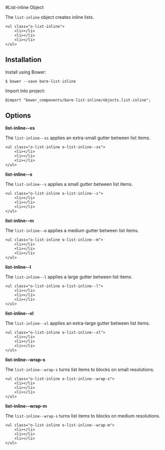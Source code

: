 #List-inline Object

The `list-inline` object creates inline lists.

	<ul class="o-list-inline">
		<li></li>
		<li></li>
		<li></li>
	</ul>

## Installation

Install using Bower:

	$ bower --save bare-list-inline

Import into project:

	@import "bower_components/bare-list-inline/objects.list-inline";

## Options

**list-inline--xs**

The `list-inline--xs` applies an extra-small gutter between list items.

	<ul class="o-list-inline o-list-inline--xs">
		<li></li>
		<li></li>
		<li></li>
	</ul>
	
**list-inline--s**

The `list-inline--s` applies a small gutter between list items.

	<ul class="o-list-inline o-list-inline--s">
		<li></li>
		<li></li>
		<li></li>
	</ul>
	
**list-inline--m**

The `list-inline--m` applies a medium gutter between list items.

	<ul class="o-list-inline o-list-inline--m">
		<li></li>
		<li></li>
		<li></li>
	</ul>	
	
**list-inline--l**

The `list-inline--l` applies a large gutter between list items.

	<ul class="o-list-inline o-list-inline--l">
		<li></li>
		<li></li>
		<li></li>
	</ul>	
	
**list-inline--xl**

The `list-inline--xl` applies an extra-large gutter between list items.

	<ul class="o-list-inline o-list-inline--xl">
		<li></li>
		<li></li>
		<li></li>
	</ul>	

**list-inline--wrap-s**

The `list-inline--wrap-s` turns list items to blocks on small resolutions.

	<ul class="o-list-inline o-list-inline--wrap-s">
		<li></li>
		<li></li>
		<li></li>
	</ul>	
	
**list-inline--wrap-m**

The `list-inline--wrap-s` turns list items to blocks on medium resolutions.

	<ul class="o-list-inline o-list-inline--wrap-m">
		<li></li>
		<li></li>
		<li></li>
	</ul>	

